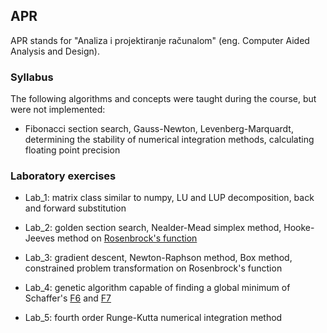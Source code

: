 ﻿## APR

APR stands for "Analiza i projektiranje računalom" (eng. Computer Aided Analysis and Design).

### Syllabus

The following algorithms and concepts were taught during the course, but were not implemented:
* Fibonacci section search, Gauss-Newton, Levenberg-Marquardt, determining the stability of numerical integration methods, calculating floating point precision

### Laboratory exercises

* Lab_1: matrix class similar to numpy, LU and LUP decomposition, back and forward substitution

* Lab_2: golden section search, Nealder-Mead simplex method, Hooke-Jeeves method on [Rosenbrock's function](https://en.wikipedia.org/wiki/Rosenbrock_function)

* Lab_3: gradient descent, Newton-Raphson method, Box method, constrained problem transformation on Rosenbrock's function

* Lab_4: genetic algorithm capable of finding a global minimum of Schaffer's [F6](https://www.cs.unm.edu/~neal.holts/dga/benchmarkFunction/schafferf6.html) and [F7](https://www.cs.unm.edu/~neal.holts/dga/benchmarkFunction/schafferf7.html)

* Lab_5: fourth order Runge-Kutta numerical integration method
